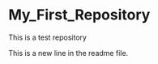 My_First_Repository
===================

This is a test repository

This is a new line in the readme file.

